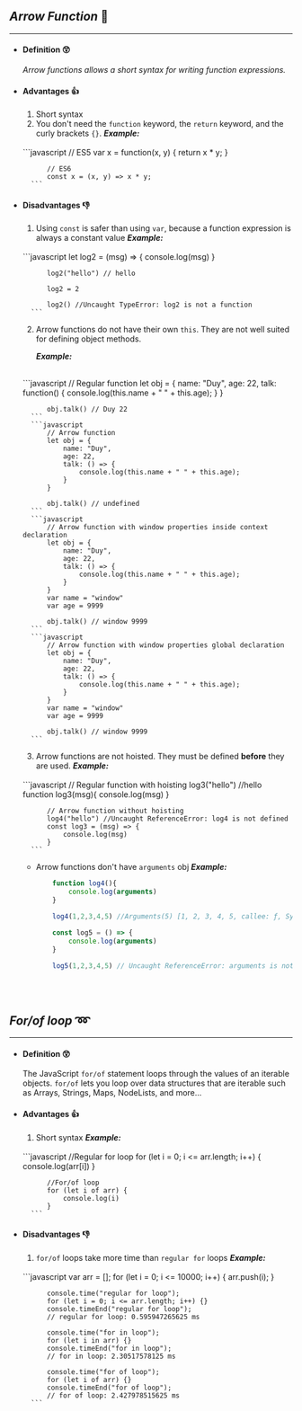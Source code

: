 ## *Arrow Function* :bow_and_arrow:
---
- #### Definition :astonished:
    *Arrow functions allows a short syntax for writing function expressions.*
- #### Advantages :+1:
  1. Short syntax
  2. You don't need the `function` keyword, the `return` keyword, and the curly brackets `{}`.
  ***Example:***
    <br />
        ```javascript
            // ES5
            var x = function(x, y) {
            return x * y;
            }
            
            // ES6
            const x = (x, y) => x * y;
        ```
- #### Disadvantages :-1:
  1. Using `const` is safer than using `var`, because a function expression is always a constant value
   ***Example:***
    <br />
        ```javascript
            let log2 = (msg) => {
                console.log(msg)
            }

            log2("hello") // hello

            log2 = 2

            log2() //Uncaught TypeError: log2 is not a function
        ```
    2. Arrow functions do not have their own `this`. They are not well suited for defining object methods.

        ***Example:***
    <br />
        ```javascript
            // Regular function
            let obj = {
                name: "Duy",
                age: 22,
                talk: function() {
                    console.log(this.name + " " + this.age);
                }
            }

            obj.talk() // Duy 22    
        ```
        ```javascript
            // Arrow function
            let obj = {
                name: "Duy",
                age: 22,
                talk: () => {
                    console.log(this.name + " " + this.age);
                }
            }

            obj.talk() // undefined  
        ```
        ```javascript
            // Arrow function with window properties inside context declaration 
            let obj = {
                name: "Duy",
                age: 22,
                talk: () => {
                    console.log(this.name + " " + this.age);
                }
            }
            var name = "window"
            var age = 9999

            obj.talk() // window 9999
        ```
        ```javascript
            // Arrow function with window properties global declaration 
            let obj = {
                name: "Duy",
                age: 22,
                talk: () => {
                    console.log(this.name + " " + this.age);
                }
            }
            var name = "window"
            var age = 9999

            obj.talk() // window 9999
        ```
  3. Arrow functions are not hoisted. They must be defined **before** they are used.
    ***Example:***
    <br />
        ```javascript
            // Regular function with hoisting
            log3("hello") //hello
            function log3(msg){
                console.log(msg)
            }

            // Arrow function without hoisting
            log4("hello") //Uncaught ReferenceError: log4 is not defined
            const log3 = (msg) => {
                console.log(msg)
            }  
        ```
  - Arrow functions don't have `arguments` obj
    ***Example:***
    <br />
    ```javascript
        function log4(){
            console.log(arguments)
        }

        log4(1,2,3,4,5) //Arguments(5) [1, 2, 3, 4, 5, callee: ƒ, Symbol(Symbol.iterator): ƒ]

        const log5 = () => {
            console.log(arguments)
        }

        log5(1,2,3,4,5) // Uncaught ReferenceError: arguments is not defined
    ```
    <br />
    <br />
## *For/of loop* ➿
---
- #### Definition :astonished:
    The JavaScript `for/of` statement loops through the values of an iterable objects.
    `for/of` lets you loop over data structures that are iterable such as Arrays, Strings, Maps, NodeLists, and more...
- #### Advantages :+1:
    1. Short syntax
    ***Example:***
    <br />
        ```javascript
            //Regular for loop
            for (let i = 0; i <= arr.length; i++) {
                console.log(arr[i])
            }

            //For/of loop
            for (let i of arr) {
                console.log(i)
            }
        ```
- #### Disadvantages :-1:
    1. `for/of` loops take more time than `regular for` loops
    ***Example:***
    <br />
        ```javascript
            var arr = [];
            for (let i = 0; i <= 10000; i++) {
            arr.push(i);
            }
            
            console.time("regular for loop");
            for (let i = 0; i <= arr.length; i++) {}
            console.timeEnd("regular for loop");
            // regular for loop: 0.595947265625 ms

            console.time("for in loop");
            for (let i in arr) {}
            console.timeEnd("for in loop");
            // for in loop: 2.30517578125 ms

            console.time("for of loop");
            for (let i of arr) {}
            console.timeEnd("for of loop");
            // for of loop: 2.427978515625 ms
        ```